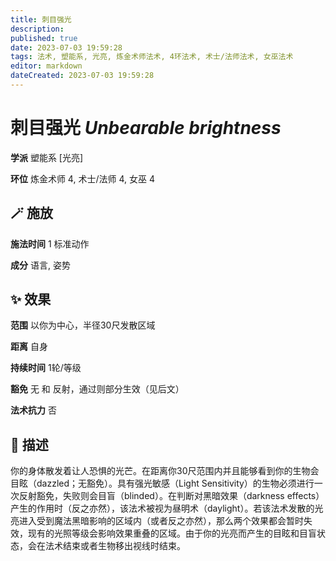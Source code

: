 ```yaml
---
title: 刺目强光
description: 
published: true
date: 2023-07-03 19:59:28
tags: 法术, 塑能系, 光亮, 炼金术师法术, 4环法术, 术士/法师法术, 女巫法术
editor: markdown
dateCreated: 2023-07-03 19:59:28
---
```


# **刺目强光** *Unbearable brightness*

**学派** 塑能系 \[光亮\] 

**环位** 炼金术师 4, 术士/法师 4, 女巫 4

## 🪄 施放

**施法时间** 1 标准动作

**成分** 语言, 姿势

## ✨ 效果  

**范围** 以你为中心，半径30尺发散区域

**距离** 自身  

**持续时间** 1轮/等级 

**豁免** 无 和 反射，通过则部分生效（见后文）

**法术抗力** 否

## 📖 描述

你的身体散发着让人恐惧的光芒。在距离你30尺范围内并且能够看到你的生物会目眩（dazzled；无豁免）。具有强光敏感（Light Sensitivity）的生物必须进行一次反射豁免，失败则会目盲（blinded）。在判断对黑暗效果（darkness effects）产生的作用时（反之亦然），该法术被视为昼明术（daylight）。若该法术发散的光亮进入受到魔法黑暗影响的区域内（或者反之亦然），那么两个效果都会暂时失效，现有的光照等级会影响效果重叠的区域。由于你的光亮而产生的目眩和目盲状态，会在法术结束或者生物移出视线时结束。
    